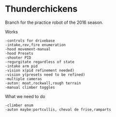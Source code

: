 # Thunderchickens
Branch for the practice robot of the 2016 season.

Works

    -controls for drivebase
    -intake,rev,fire enumeration
    -hood movement-manual
    -hood Presets
    -shooter PID
    -regurgitate regardless of state
    -intake arm pid
    -vision x(pid refinement needed)
    -vision y(presets need to be refined)
    -multiple cameras
    -auton: moat,rockwall,rough terrain
    -manual climber toggles
    

What we need to do

    -climber enum
    -auton maybe:portcullis, cheval de frise,ramparts

